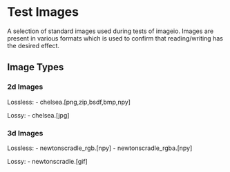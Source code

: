 # Test Images

A selection of standard images used during tests of imageio. Images are present in various formats
which is used to confirm that reading/writing has the desired effect.

## Image Types

### 2d Images
Lossless: 
    - chelsea.[png,zip,bsdf,bmp,npy]

Lossy:
    - chelsea.[jpg]

### 3d Images
Lossless:
    - newtonscradle_rgb.[npy]
    - newtonscradle_rgba.[npy]

Lossy:
    - newtonscradle.[gif]